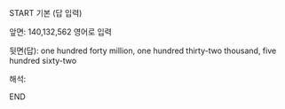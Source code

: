 START
기본 (답 입력)

앞면:
140,132,562 영어로 입력


뒷면(답):
one hundred forty million, one hundred thirty-two thousand, five hundred sixty-two


해석:


<!--ID: 1740535298835-->
END
